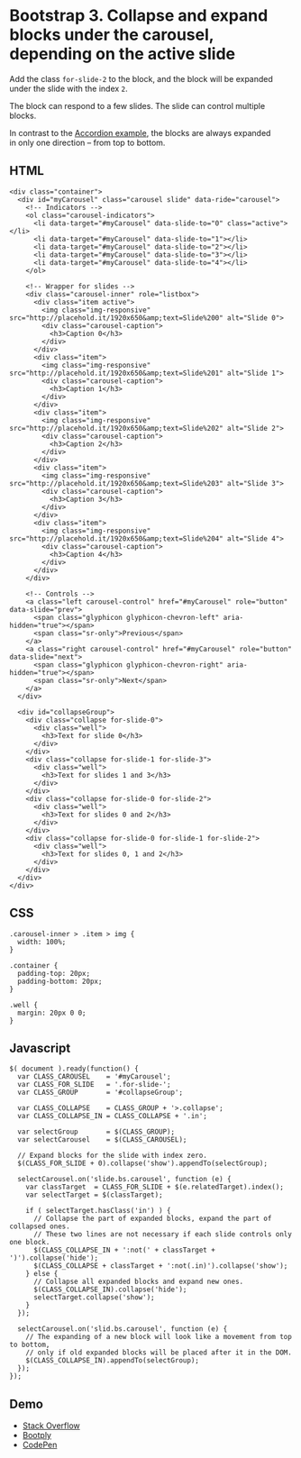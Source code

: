 # Bootstrap 3. Collapse and expand blocks under the&nbsp;carousel, depending on&nbsp;the&nbsp;active&nbsp;slide

Add the class `for-slide-2` to&nbsp;the&nbsp;block, and&nbsp;the&nbsp;block will&nbsp;be&nbsp;expanded under the&nbsp;slide with&nbsp;the&nbsp;index&nbsp;`2`. 

The block can respond to a few slides. The slide can control multiple blocks.

In contrast to the [Accordion example](http://getbootstrap.com/javascript/#collapse-example-accordion), the&nbsp;blocks are always expanded in&nbsp;only&nbsp;one direction&nbsp;&ndash; from&nbsp;top to&nbsp;bottom.

## HTML

    <div class="container">
      <div id="myCarousel" class="carousel slide" data-ride="carousel">
        <!-- Indicators -->
        <ol class="carousel-indicators">
          <li data-target="#myCarousel" data-slide-to="0" class="active"></li>
          <li data-target="#myCarousel" data-slide-to="1"></li>
          <li data-target="#myCarousel" data-slide-to="2"></li>
          <li data-target="#myCarousel" data-slide-to="3"></li>
          <li data-target="#myCarousel" data-slide-to="4"></li>
        </ol>
    
        <!-- Wrapper for slides -->
        <div class="carousel-inner" role="listbox">
          <div class="item active">
            <img class="img-responsive" src="http://placehold.it/1920x650&amp;text=Slide%200" alt="Slide 0">
            <div class="carousel-caption">
              <h3>Caption 0</h3>
            </div>
          </div>
          <div class="item">
            <img class="img-responsive" src="http://placehold.it/1920x650&amp;text=Slide%201" alt="Slide 1">
            <div class="carousel-caption">
              <h3>Caption 1</h3>
            </div>
          </div>
          <div class="item">
            <img class="img-responsive" src="http://placehold.it/1920x650&amp;text=Slide%202" alt="Slide 2">
            <div class="carousel-caption">
              <h3>Caption 2</h3>
            </div>
          </div>
          <div class="item">
            <img class="img-responsive" src="http://placehold.it/1920x650&amp;text=Slide%203" alt="Slide 3">
            <div class="carousel-caption">
              <h3>Caption 3</h3>
            </div>
          </div>
          <div class="item">
            <img class="img-responsive" src="http://placehold.it/1920x650&amp;text=Slide%204" alt="Slide 4">
            <div class="carousel-caption">
              <h3>Caption 4</h3>
            </div>
          </div>
        </div>
    
        <!-- Controls -->
        <a class="left carousel-control" href="#myCarousel" role="button" data-slide="prev">
          <span class="glyphicon glyphicon-chevron-left" aria-hidden="true"></span>
          <span class="sr-only">Previous</span>
        </a>
        <a class="right carousel-control" href="#myCarousel" role="button" data-slide="next">
          <span class="glyphicon glyphicon-chevron-right" aria-hidden="true"></span>
          <span class="sr-only">Next</span>
        </a>
      </div>
    
      <div id="collapseGroup">
        <div class="collapse for-slide-0">
          <div class="well">
            <h3>Text for slide 0</h3>
          </div>
        </div>
        <div class="collapse for-slide-1 for-slide-3">
          <div class="well">
            <h3>Text for slides 1 and 3</h3>
          </div>
        </div>
        <div class="collapse for-slide-0 for-slide-2">
          <div class="well">
            <h3>Text for slides 0 and 2</h3>
          </div>
        </div>
        <div class="collapse for-slide-0 for-slide-1 for-slide-2">
          <div class="well">
            <h3>Text for slides 0, 1 and 2</h3>
          </div>
        </div>
      </div>
    </div>

## CSS

    .carousel-inner > .item > img {
      width: 100%;
    }
    
    .container {
      padding-top: 20px;
      padding-bottom: 20px;
    }
    
    .well {
      margin: 20px 0 0;
    }

## Javascript

    $( document ).ready(function() {
      var CLASS_CAROUSEL    = '#myCarousel';
      var CLASS_FOR_SLIDE   = '.for-slide-';
      var CLASS_GROUP       = '#collapseGroup';
      
      var CLASS_COLLAPSE    = CLASS_GROUP + '>.collapse';
      var CLASS_COLLAPSE_IN = CLASS_COLLAPSE + '.in';
    
      var selectGroup       = $(CLASS_GROUP); 
      var selectCarousel    = $(CLASS_CAROUSEL);
    
      // Expand blocks for the slide with index zero.
      $(CLASS_FOR_SLIDE + 0).collapse('show').appendTo(selectGroup);
        
      selectCarousel.on('slide.bs.carousel', function (e) {
        var classTarget  = CLASS_FOR_SLIDE + $(e.relatedTarget).index();
        var selectTarget = $(classTarget);
        
        if ( selectTarget.hasClass('in') ) {
          // Collapse the part of expanded blocks, expand the part of collapsed ones.
          // These two lines are not necessary if each slide controls only one block.
          $(CLASS_COLLAPSE_IN + ':not(' + classTarget + ')').collapse('hide');
          $(CLASS_COLLAPSE + classTarget + ':not(.in)').collapse('show');
        } else {
          // Collapse all expanded blocks and expand new ones.
          $(CLASS_COLLAPSE_IN).collapse('hide');
          selectTarget.collapse('show');
        }
      });
      
      selectCarousel.on('slid.bs.carousel', function (e) {
        // The expanding of a new block will look like a movement from top to bottom,
        // only if old expanded blocks will be placed after it in the DOM.
        $(CLASS_COLLAPSE_IN).appendTo(selectGroup);
      });
    });

## Demo

* [Stack Overflow](http://stackoverflow.com/questions/37265371)
* [Bootply](http://www.bootply.com/0yR7QTvNNw)
* [CodePen](http://codepen.io/glebkema/pen/PNrBbX)
